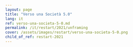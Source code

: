 ```yaml
---
layout: page
title: "Verso una Società 5.0"
lang: it
ref: verso-una-societa-5-0.md
permalink: /it/restart/2021/unframing
cover: /assets/images/restart/verso-una-societa-5-0.png
child_of_ref: restart-2021
---
```

